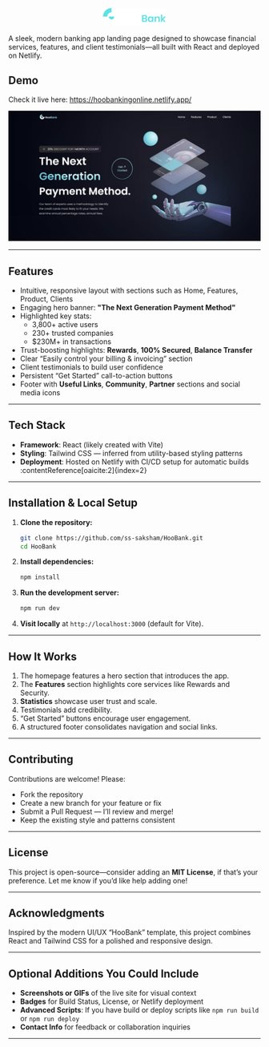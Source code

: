 <p align="center">
  <img src="./src/assets/logo.svg" alt="Homepage Banner" width="25%"/>
</p>

A sleek, modern banking app landing page designed to showcase financial services, features, and client testimonials—all built with React and deployed on Netlify.

##  Demo

Check it live here: https://hoobankingonline.netlify.app/
<p align="center">
  <a href="https://hoobankingonline.netlify.app/">
    <img src="./Home.jpg" alt="Homepage Screenshot" width="600"/>
  </a>
</p>


---

##  Features

- Intuitive, responsive layout with sections such as Home, Features, Product, Clients  
- Engaging hero banner: **"The Next Generation Payment Method"**  
- Highlighted key stats:
  - 3,800+ active users  
  - 230+ trusted companies  
  - $230M+ in transactions  
- Trust-boosting highlights: **Rewards**, **100% Secured**, **Balance Transfer**  
- Clear “Easily control your billing & invoicing” section  
- Client testimonials to build user confidence  
- Persistent “Get Started” call-to-action buttons  
- Footer with **Useful Links**, **Community**, **Partner** sections and social media icons  

---

##  Tech Stack

- **Framework**: React (likely created with Vite)  
- **Styling**: Tailwind CSS — inferred from utility-based styling patterns  
- **Deployment**: Hosted on Netlify with CI/CD setup for automatic builds :contentReference[oaicite:2]{index=2}

---

##  Installation & Local Setup

1. **Clone the repository:**
    ```bash
    git clone https://github.com/ss-saksham/HooBank.git
    cd HooBank
    ```
2. **Install dependencies:**
    ```bash
    npm install
    ```
3. **Run the development server:**
    ```bash
    npm run dev
    ```
4. **Visit locally** at `http://localhost:3000` (default for Vite).

---

##  How It Works

1. The homepage features a hero section that introduces the app.
2. The **Features** section highlights core services like Rewards and Security.
3. **Statistics** showcase user trust and scale.
4. Testimonials add credibility.
5. “Get Started” buttons encourage user engagement.
6. A structured footer consolidates navigation and social links.

---

##  Contributing

Contributions are welcome! Please:
- Fork the repository
- Create a new branch for your feature or fix
- Submit a Pull Request — I’ll review and merge!
- Keep the existing style and patterns consistent

---

##  License

This project is open-source—consider adding an **MIT License**, if that’s your preference. Let me know if you’d like help adding one!

---

##  Acknowledgments

Inspired by the modern UI/UX “HooBank” template, this project combines React and Tailwind CSS for a polished and responsive design.

---

## Optional Additions You Could Include

- **Screenshots or GIFs** of the live site for visual context
- **Badges** for Build Status, License, or Netlify deployment
- **Advanced Scripts**: If you have build or deploy scripts like `npm run build` or `npm run deploy`
- **Contact Info** for feedback or collaboration inquiries

---



